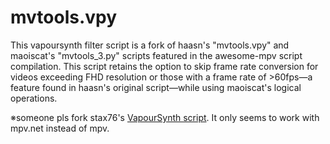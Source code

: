 # mvtools.vpy
This vapoursynth filter script is a fork of haasn's "mvtools.vpy" and maoiscat's "mvtools_3.py" scripts featured in the awesome-mpv script compilation. This script retains the option to skip frame rate conversion for videos exceeding FHD resolution or those with a frame rate of >60fps―a feature found in haasn's original script―while using maoiscat's logical operations.

※someone pls fork stax76's [VapourSynth script]([url](https://github.com/mpvnet-player/mpv.net/wiki/Using-VapourSynth-in-mpv.net)https://github.com/mpvnet-player/mpv.net/wiki/Using-VapourSynth-in-mpv.net). It only seems to work with mpv.net instead of mpv.
